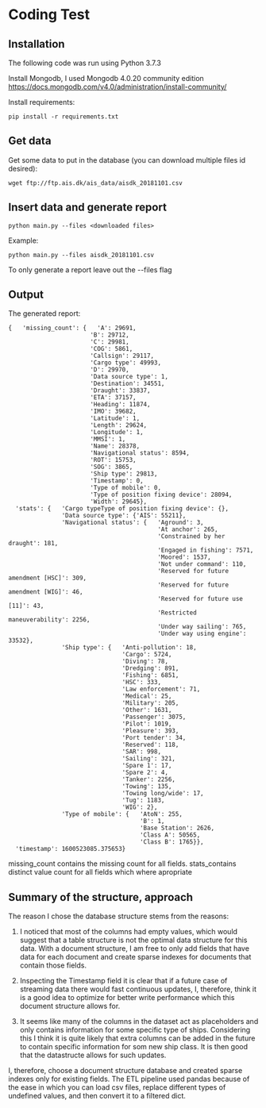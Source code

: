 # Coding Test

## Installation
The following code was run using Python 3.7.3  

Install Mongodb, I used Mongodb 4.0.20 community edition
https://docs.mongodb.com/v4.0/administration/install-community/  
  
Install requirements: 
 ```
pip install -r requirements.txt 
 ```
 
## Get data
 Get some data to put in the database (you can download multiple files id desired):  
 ```
 wget ftp://ftp.ais.dk/ais_data/aisdk_20181101.csv
 ```
 
 ## Insert data and generate report
 ```
 python main.py --files <downloaded files>  
 ```
 Example:
 ```
 python main.py --files aisdk_20181101.csv
 ```
  
 To only generate a report leave out the --files flag
  
  ## Output
  The generated report:
  ```
  {   'missing_count': {   'A': 29691,
                         'B': 29712,
                         'C': 29981,
                         'COG': 5861,
                         'Callsign': 29117,
                         'Cargo type': 49993,
                         'D': 29970,
                         'Data source type': 1,
                         'Destination': 34551,
                         'Draught': 33837,
                         'ETA': 37157,
                         'Heading': 11874,
                         'IMO': 39682,
                         'Latitude': 1,
                         'Length': 29624,
                         'Longitude': 1,
                         'MMSI': 1,
                         'Name': 28378,
                         'Navigational status': 8594,
                         'ROT': 15753,
                         'SOG': 3865,
                         'Ship type': 29813,
                         'Timestamp': 0,
                         'Type of mobile': 0,
                         'Type of position fixing device': 28094,
                         'Width': 29645},
    'stats': {   'Cargo typeType of position fixing device': {},
                 'Data source type': {'AIS': 55211},
                 'Navigational status': {   'Aground': 3,
                                            'At anchor': 265,
                                            'Constrained by her draught': 181,
                                            'Engaged in fishing': 7571,
                                            'Moored': 1537,
                                            'Not under command': 110,
                                            'Reserved for future amendment [HSC]': 309,
                                            'Reserved for future amendment [WIG]': 46,
                                            'Reserved for future use [11]': 43,
                                            'Restricted maneuverability': 2256,
                                            'Under way sailing': 765,
                                            'Under way using engine': 33532},
                 'Ship type': {   'Anti-pollution': 18,
                                  'Cargo': 5724,
                                  'Diving': 78,
                                  'Dredging': 891,
                                  'Fishing': 6851,
                                  'HSC': 333,
                                  'Law enforcement': 71,
                                  'Medical': 25,
                                  'Military': 205,
                                  'Other': 1631,
                                  'Passenger': 3075,
                                  'Pilot': 1019,
                                  'Pleasure': 393,
                                  'Port tender': 34,
                                  'Reserved': 118,
                                  'SAR': 998,
                                  'Sailing': 321,
                                  'Spare 1': 17,
                                  'Spare 2': 4,
                                  'Tanker': 2256,
                                  'Towing': 135,
                                  'Towing long/wide': 17,
                                  'Tug': 1183,
                                  'WIG': 2},
                 'Type of mobile': {   'AtoN': 255,
                                       'B': 1,
                                       'Base Station': 2626,
                                       'Class A': 50565,
                                       'Class B': 1765}},
    'timestamp': 1600523085.375653}
  ```   
  
  missing_count contains the missing count for all fields.
  stats_contains distinct value count for all fields which where apropriate
  
  ## Summary of the structure, approach
  The reason I chose the database structure stems from the reasons:  
  
  1. I noticed that most of the columns had empty values, which would suggest that a table structure is not the optimal data structure for this data. With a document structure, I am free to only add fields that have data for each document and create sparse indexes for documents that contain those fields.
  
  2. Inspecting the Timestamp field it is clear that if a future case of streaming data there would fast continuous updates, I, therefore, think it is a good idea to optimize for better write performance which this document structure allows for.
  
  3. It seems like many of the columns in the dataset act as placeholders and only contains information for some specific type of ships. Considering this I think it is quite likely that extra columns can be added in the future to contain specific information for som new ship class. It is then good that the datastructe allows for such updates.
  
  I, therefore, choose a document structure database and created sparse indexes only for existing fields.
  The ETL pipeline used pandas because of the ease in which you can load csv files, replace different types of undefined values, and then convert it to a filtered dict.
